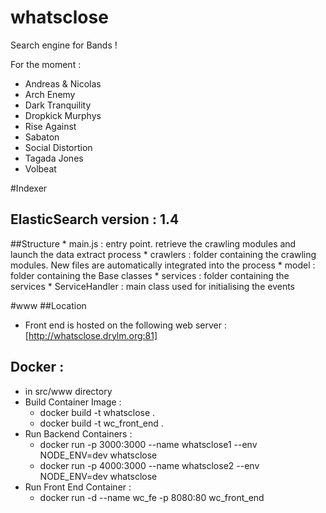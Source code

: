 whatsclose
==========

Search engine for Bands !

For the moment :

 - Andreas & Nicolas
 - Arch Enemy
 - Dark Tranquility
 - Dropkick Murphys
 - Rise Against
 - Sabaton 
 - Social Distortion
 - Tagada Jones
 - Volbeat
 
#Indexer
## ElasticSearch version : 1.4

##Structure
	* main.js : entry point. retrieve the crawling modules and launch the data extract process
	* crawlers : folder containing the crawling modules. New files are automatically integrated into the process
	* model : folder containing the Base classes
	* services : folder containing the services 
		* ServiceHandler : main class used for initialising the events


#www
##Location
  * Front end is hosted on the following web server : [http://whatsclose.drylm.org:81]

## Docker :

  * in src/www directory
  * Build Container Image :
    * docker build -t whatsclose .
    * docker build -t wc_front_end .
  * Run Backend Containers :
    * docker run  -p 3000:3000 --name whatsclose1 --env NODE_ENV=dev whatsclose
    * docker run  -p 4000:3000 --name whatsclose2 --env NODE_ENV=dev whatsclose
  * Run Front End Container :
    * docker run -d --name wc_fe -p 8080:80 wc_front_end
 
  